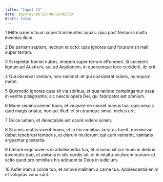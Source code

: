 ```yaml
---
title: "Caput 11"
date: 2024-09-06T18:40:56+02:00
draft: false
---
```




1 Mitte panem tuum super transeuntes aquas: quia post tempora multa invenies illum.

2 Da partem septem, necnon et octo: quia ignoras quid futurum sit mali super terram.

3 Si repletæ fuerint nubes, imbrem super terram effundent. Si ceciderit lignum ad Austrum, aut ad Aquilonem, in quocumque loco ceciderit, ibi erit.

4 Qui observat ventum, non seminat: et qui considerat nubes, numquam metet.

5 Quomodo ignoras quæ sit via spiritus, et qua ratione compingantur ossa in ventre prægnantis; sic nescis opera Dei, qui fabricator est omnium.

6 Mane semina semen tuum, et vespere ne cesset manus tua: quia nescis quid magis oriatur, hoc aut illud: et si utrumque simul, melius erit.

7 Dulce lumen, et delectabile est oculis videre solem.

8 Si annis multis vixerit homo, et in his omnibus lætatus fuerit, meminisse debet tenebrosi temporis, et dierum multorum: qui cum venerint, vanitatis arguentur præterita.

9 Lætare ergo iuvenis in adolescentia tua, et in bono sit cor tuum in diebus iuventutis tuæ, et ambula in viis cordis tui, et in intuitu oculorum tuorum: et scito quod pro omnibus his adducet te Deus in iudicium.

10 Aufer iram a corde tuo, et amove malitiam a carne tua. Adolescentia enim et voluptas vana sunt.

